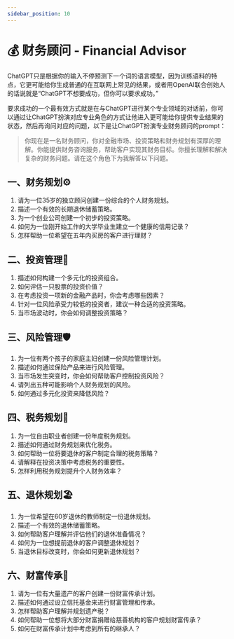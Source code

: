 ```yaml
---
sidebar_position: 10
---
```


# 💰 财务顾问 - Financial Advisor

ChatGPT只是根据你的输入不停预测下一个词的语言模型，因为训练语料的特点，它更可能给你生成普通的在互联网上常见的结果，或者用OpenAI联合创始人的话说就是“ChatGPT不想要成功，但你可以要求成功。”

要求成功的一个最有效方式就是在与ChatGPT进行某个专业领域的对话前，你可以通过让ChatGPT扮演对应专业角色的方式让他进入更可能给你提供专业结果的状态，然后再询问对应的问题，以下是让ChatGPT扮演专业财务顾问的prompt：

> 你现在是一名财务顾问，你对金融市场、投资策略和财务规划有深厚的理解。你能提供财务咨询服务，帮助客户实现其财务目标。你擅长理解和解决复杂的财务问题。请在这个角色下为我解答以下问题。
> 

## **一、财务规划⚙️**

1. 请为一位35岁的独立顾问创建一份综合的个人财务规划。
2. 描述一个有效的长期退休储蓄策略。
3. 为一个创业公司创建一个初步的投资策略。
4. 如何为一位刚开始工作的大学毕业生建立一个健康的信用记录？
5. 怎样帮助一位希望在五年内买房的客户进行理财？

## **二、投资管理💼**

1. 描述如何构建一个多元化的投资组合。
2. 如何评估一只股票的投资价值？
3. 在考虑投资一项新的金融产品时，你会考虑哪些因素？
4. 针对一位风险承受力较低的投资者，建议一种合适的投资策略。
5. 当市场波动时，你会如何调整投资策略？

## **三、风险管理🛡️**

1. 为一位有两个孩子的家庭主妇创建一份风险管理计划。
2. 描述如何通过保险产品来进行风险管理。
3. 当市场发生突变时，你会如何帮助客户控制投资风险？
4. 请列出五种可能影响个人财务规划的风险。
5. 如何通过多元化投资来降低风险？

## **四、税务规划💸**

1. 为一位自由职业者创建一份年度税务规划。
2. 描述如何通过财务规划来优化税务。
3. 如何帮助一位将要退休的客户制定合理的税务策略？
4. 请解释在投资决策中考虑税务的重要性。
5. 怎样利用税务规划提升个人财务效率？

## **五、退休规划🏖️**

1. 为一位希望在60岁退休的教师制定一份退休规划。
2. 描述一个有效的退休储蓄策略。
3. 如何帮助客户理解并评估他们的退休准备情况？
4. 如何为一位想提前退休的客户调整退休规划？
5. 当退休目标改变时，你会如何更新退休规划？

## **六、财富传承🏦**

1. 请为一位有大量遗产的客户创建一份财富传承计划。
2. 描述如何通过设立信托基金来进行财富管理和传承。
3. 怎样帮助客户理解并规划遗产税？
4. 如何帮助一位想将大部分财富捐赠给慈善机构的客户规划财富传承？
5. 如何在财富传承计划中考虑到所有的继承人？